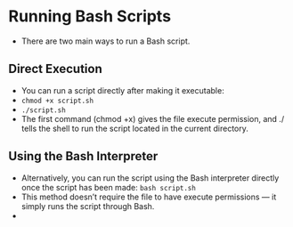 #  Running Bash Scripts
- There are two main ways to run a Bash script.

## Direct Execution
- You can run a script directly after making it executable:
- `chmod +x script.sh`
- `./script.sh`
- The first command (chmod +x) gives the file execute permission, and ./ tells the shell to run the script located in the current directory.

## Using the Bash Interpreter
- Alternatively, you can run the script using the Bash interpreter directly once the script has been made:
`bash script.sh`
- This method doesn’t require the file to have execute permissions — it simply runs the script through Bash.
- 
